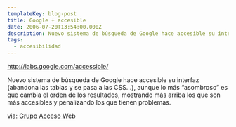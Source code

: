 ```yaml
---
templateKey: blog-post
title: Google + accesible
date: 2006-07-20T13:54:00.000Z
description: Nuevo sistema de b­úsqueda de Google hace accesible su interfaz
tags:
  - accesibilidad
---
```

<http://labs.google.com/accessible/>

Nuevo sistema de b­úsqueda de Google hace accesible su interfaz (abandona las tablas y se pasa a las CSS…), aunque lo más “asombroso” es que cambia el orden de los resultados, mostrando más arriba los que son más accesibles y penalizando los que tienen problemas.

via: [Grupo Acceso Web](http://es.groups.yahoo.com/group/accesoweb/)